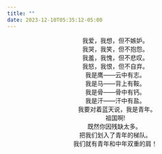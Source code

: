 ```yaml
---
title: ""
date: 2023-12-10T05:35:12-05:00
---
```

<div style="text-align:center;">
我爱，我想，但不嫉妒。<br>
我哭，我笑，但不抱怨。<br>
我羞，我愧，但不悲叹。<br>
我怒，我恨，但不自弃。<br>
我是鹰——云中有志。<br>
我是马——背上有鞍。<br>
我是骨——骨中有钙。<br>
我是汗——汗中有盐。<br>  
&nbsp&nbsp我要对着蓝天说，我是青年。<br>
祖国啊!<br>
既然你因残缺太多。 <br>
把我们划入了青年的梯队。<br>
我们就有青年和中年双重的肩！<br>
</div>
